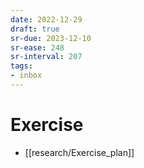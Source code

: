 ```yaml
---
date: 2022-12-29
draft: true
sr-due: 2023-12-10
sr-ease: 248
sr-interval: 207
tags:
- inbox
---
```


# Exercise

- [[research/Exercise_plan]]